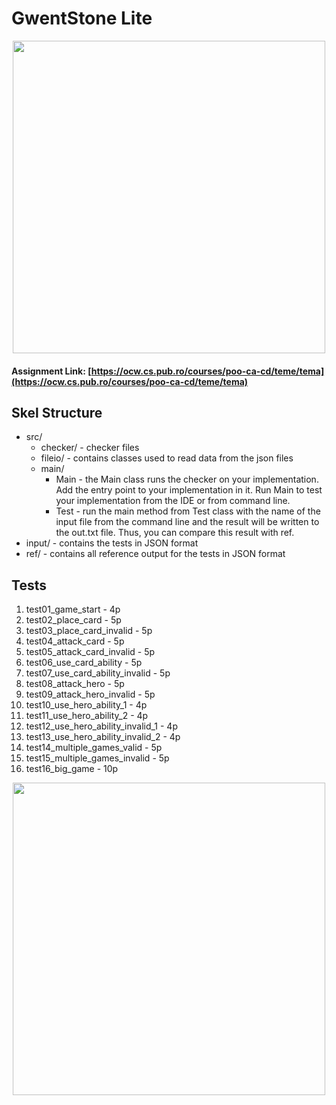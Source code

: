 # GwentStone Lite

<div align="center"><img src="https://tenor.com/view/witcher3-gif-9340436.gif" width="500px"></div>

#### Assignment Link: [https://ocw.cs.pub.ro/courses/poo-ca-cd/teme/tema](https://ocw.cs.pub.ro/courses/poo-ca-cd/teme/tema)

## Skel Structure

- src/
  - checker/ - checker files
  - fileio/ - contains classes used to read data from the json files
  - main/
    - Main - the Main class runs the checker on your implementation. Add the entry point to your implementation in it. Run Main to test your implementation from the IDE or from command line.
    - Test - run the main method from Test class with the name of the input file from the command line and the result will be written
      to the out.txt file. Thus, you can compare this result with ref.
- input/ - contains the tests in JSON format
- ref/ - contains all reference output for the tests in JSON format

## Tests

1. test01_game_start - 4p
2. test02_place_card - 5p
3. test03_place_card_invalid - 5p
4. test04_attack_card - 5p
5. test05_attack_card_invalid - 5p
6. test06_use_card_ability - 5p
7. test07_use_card_ability_invalid - 5p
8. test08_attack_hero - 5p
9. test09_attack_hero_invalid - 5p
10. test10_use_hero_ability_1 - 4p
11. test11_use_hero_ability_2 - 4p
12. test12_use_hero_ability_invalid_1 - 4p
13. test13_use_hero_ability_invalid_2 - 4p
14. test14_multiple_games_valid - 5p
15. test15_multiple_games_invalid - 5p
16. test16_big_game - 10p

<div align="center"><img src="https://tenor.com/view/homework-time-gif-24854817.gif" width="500px"></div>
